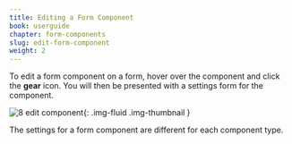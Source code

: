```yaml
---
title: Editing a Form Component
book: userguide
chapter: form-components
slug: edit-form-component
weight: 2
---
```

To edit a form component on a form, hover over the component and click the **gear** icon. You will then be presented with a settings form for the component.

![8 edit component](https://cloud.githubusercontent.com/assets/13321142/13097266/30a2854c-d4e5-11e5-8238-7f91b4dd6039.png){: .img-fluid .img-thumbnail }

The settings for a form component are different for each component type.
